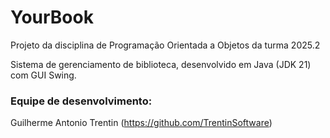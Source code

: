 # YourBook

Projeto da disciplina de Programação Orientada a Objetos da turma 2025.2

Sistema de gerenciamento de biblioteca, desenvolvido em Java (JDK 21) com GUI Swing.

### Equipe de desenvolvimento:

Guilherme Antonio Trentin (https://github.com/TrentinSoftware)